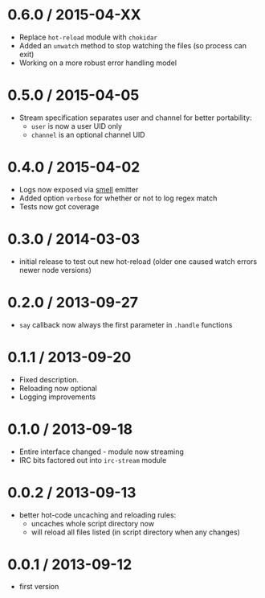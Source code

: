 0.6.0 / 2015-04-XX
==================
  * Replace `hot-reload` module with `chokidar`
  * Added an `unwatch` method to stop watching the files (so process can exit)
  * Working on a more robust error handling model

0.5.0 / 2015-04-05
==================
  * Stream specification separates user and channel for better portability:
    - `user` is now a user UID only
    - `channel` is an optional channel UID

0.4.0 / 2015-04-02
==================
  * Logs now exposed via [smell](https://github.com/clux/smell) emitter
  * Added option `verbose` for whether or not to log regex match
  * Tests now got coverage

0.3.0 / 2014-03-03
==================
  * initial release to test out new hot-reload (older one caused watch errors newer node versions)

0.2.0 / 2013-09-27
==================
  * `say` callback now always the first parameter in `.handle` functions

0.1.1 / 2013-09-20
==================
  * Fixed description.
  * Reloading now optional
  * Logging improvements

0.1.0 / 2013-09-18
==================
  * Entire interface changed - module now streaming
  * IRC bits factored out into `irc-stream` module

0.0.2 / 2013-09-13
==================
  * better hot-code uncaching and reloading rules:
    - uncaches whole script directory now
    - will reload all files listed (in script directory when any changes)

0.0.1 / 2013-09-12
==================
  * first version

